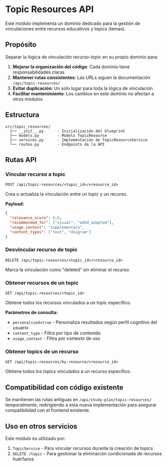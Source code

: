 # Topic Resources API

Este módulo implementa un dominio dedicado para la gestión de vinculaciones entre recursos educativos y topics (temas). 

## Propósito

Separar la lógica de vinculación recurso-topic en su propio dominio para:

1. **Mejorar la organización del código**: Cada dominio tiene responsabilidades claras
2. **Mantener rutas consistentes**: Las URLs siguen la documentación `/api/topic-resources/`
3. **Evitar duplicación**: Un solo lugar para toda la lógica de vinculación
4. **Facilitar mantenimiento**: Los cambios en este dominio no afectan a otros módulos

## Estructura

```
src/topic_resources/
  ├── __init__.py      - Inicialización del blueprint
  ├── models.py        - Modelo TopicResource 
  ├── services.py      - Implementación de TopicResourceService
  └── routes.py        - Endpoints de la API
```

## Rutas API

### Vincular recurso a topic
```
POST /api/topic-resources/<topic_id>/<resource_id>
```
Crea o actualiza la vinculación entre un topic y un recurso.

**Payload:**
```json
{
  "relevance_score": 0.8,
  "recommended_for": ["visual", "adhd_adapted"],
  "usage_context": "supplementary",
  "content_types": ["text", "diagram"]
}
```

### Desvincular recurso de topic
```
DELETE /api/topic-resources/<topic_id>/<resource_id>
```
Marca la vinculación como "deleted" sin eliminar el recurso.

### Obtener recursos de un topic
```
GET /api/topic-resources/<topic_id>
```
Obtiene todos los recursos vinculados a un topic específico.

**Parámetros de consulta:**
- `personalized=true` - Personaliza resultados según perfil cognitivo del usuario
- `content_type` - Filtra por tipo de contenido
- `usage_context` - Filtra por contexto de uso

### Obtener topics de un recurso
```
GET /api/topic-resources/by-resource/<resource_id>
```
Obtiene todos los topics vinculados a un recurso específico.

## Compatibilidad con código existente

Se mantienen las rutas antiguas en `/api/study-plan/topic-resources/` temporalmente, redirigiendo a esta nueva implementación para asegurar compatibilidad con el frontend existente.

## Uso en otros servicios

Este módulo es utilizado por:

1. `TopicService` - Para vincular recursos durante la creación de topics
2. `DELETE /topic` - Para gestionar la eliminación condicionada de recursos huérfanos 